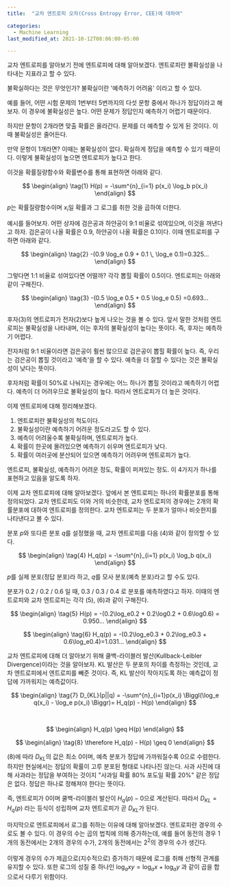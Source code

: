 ```yaml
---
title:  "교차 엔트로피 오차(Cross Entropy Error, CEE)에 대하여"

categories:
  - Machine Learning 
last_modified_at: 2021-10-12T08:06:00-05:00

---
```


교차 엔트로피를 알아보기 전에 엔트로피에 대해 알아보겠다.
엔트로피란 불확실성을 나타내는 지표라고 할 수 있다.

불확실하다는 것은 무엇인가?
불확실이란 '예측하기 어려움' 이라고 할 수 있다.

예를 들어,
어떤 시험 문제의 1번부터 5번까지의 다섯 문항 
중에서 하나가 정답이라고 해보자.
이 경우에 불확실성은 높다.
어떤 문제가 정답인지 예측하기 어렵기 때문이다.

하지만 문항이 2개라면 맞출 확률은 올라간다.
문제를 더 예측할 수 있게 된 것이다.
이때 불확실성은 줄어든다.

만약 문항이 1개라면?
이때는 불확실성이 없다.
확실하게 정답을 예측할 수 있기 때문이다.
이렇게 불확실성이 높으면 엔트로피가 높다고 한다.

이것을 확률질량함수와 확률변수를 통해 표현하면 아래와 같다.

$$
\begin{align} 
\tag{1}
H(p) = -\sum^{n}_{i=1} p(x_i) \log_b p(x_i)
\end{align} 
$$

$p$는 확률질량함수이며 $x_i$일 확률과 그 로그를 취한 것을 곱하여 더한다.

예시를 들어보자.
어떤 상자에 검은공과 하얀공이 9:1 
비율로 섞여있으며, 이것을 꺼낸다고 하자.
검은공이 나올 확률은 0.9, 하얀공이 나올 확률은 0.1이다.
이때 엔트로피를 구하면 아래와 같다.

$$
\begin{align} 
\tag{2}
-(0.9 \log_e 0.9 + 0.1 \, \log_e 0.1)=0.325...
\end{align} 
$$

그렇다면 1:1 비율로 섞여있다면 어떨까?
각각 뽑힐 확률이 0.5이다.
엔트로피는 아래와 같이 구해진다.

$$
\begin{align} 
\tag{3}
-(0.5 \log_e 0.5 + 0.5 \log_e 0.5) =0.693...
\end{align} 
$$

후자(3)의 엔트로피가 전자(2)보다 높게 나오는 것을 볼 수 있다.
앞서 말한 것처럼 엔트로피는 불확실성을 나타내며,
이는 후자의 불확실성이 높다는 뜻이다.
즉, 후자는 예측하기 어렵다.

전자처럼 9:1 비율이라면 검은공이 훨씬 많으므로 
검은공이 뽑힐 확률이 높다.
즉, 우리는 검은공이 뽑힐 것이라고 
'예측'을 할 수 있다.
예측을 더 잘할 수 있다는 것은 
불확실성이 낮다는 뜻이다.

후자처럼 확률이 50%로 나눠지는 경우에는 
어느 하나가 뽑힐 것이라고 예측하기 어렵다.
예측이 더 어려우므로 불확실성이 높다.
따라서 엔트로피가 더 높은 것이다.

이제 엔트로피에 대해 정리해보겠다.

1. 엔트로피란 불확실성의 척도이다.
2. 불확실성이란 예측하기 어려운 정도라고도 할 수 있다.
3. 예측이 어려울수록 불확실하며, 엔트로피가 높다.
4. 확률이 한곳에 몰려있으면 예측하기 쉬우며 엔트로피가 낮다.
5. 확률이 여러곳에 분산되어 있으면 예측하기 어려우며 엔트로피가 높다.

엔트로피, 불확실성, 예측하기 어려운 정도, 확률이 퍼져있는 정도.
이 4가지가 하나를 표현하고 있음을 알도록 하자.

이제 교차 엔트로피에 대해 알아보겠다.
앞에서 본 엔트로피는 하나의 확률분포를 통해 정의되었다.
교차 엔트로피도 이와 거의 비슷한데,
교차 엔트로피의 경우에는 2개의 확률분포에 
대하여 엔트로피를 정의한다.
교차 엔트로피는 두 분포가 얼마나 비슷한지를 
나타낸다고 볼 수 있다.

분포 $p$와 또다른 분포 $q$를 설정했을 때, 
교차 엔트로피를 다음 (4)와 같이 정의할 수 있다.

$$
\begin{align} 
\tag{4}
H_q(p) = -\sum^{n}_{i=1} p(x_i) \log_b q(x_i)
\end{align}
$$

$p$를 실제 분포(정답 분포)라 하고, $q$를 모사 분포(예측 분포)라고 할 수도 있다.

분포가 0.2 / 0.2 / 0.6 일 때,
0.3 / 0.3 / 0.4 로 분포를 예측하였다고 하자.
이때의 엔트로피와 교차 엔트로피는 각각 (5), (6)과 같이 구해진다. 

$$
\begin{align} 
\tag{5}
H(p) = -(0.2\log_e0.2 + 0.2\log0.2 + 0.6\log0.6) = 0.950...
\end{align}
$$

$$
\begin{align} 
\tag{6}
H_q(p) = -(0.2\log_e0.3 + 0.2\log_e0.3 + 0.6\log_e0.4)=1.031...
\end{align}
$$

교차 엔트로피에 대해 더 알아보기 위해 쿨백-라이블러 발산(Kullback-Leibler Divergence)이라는 것을 알아보자.
KL 발산은 두 분포의 차이를 측정하는 것인데, 교차 엔트로피에서 엔트로피를 빼준 것이다.
즉, KL 발산이 작아지도록 하는 예측값이 정답에 가까워지는 예측값이다.

$$
\begin{align} 
\tag{7}
D_{KL}(p||q) = -\sum^{n}_{i=1}p(x_i) \Biggl(\log_e q(x_i) - \log_e p(x_i) \Biggr)= H_q(p) - H(p)
\end{align}
$$

<br/>

$$
\begin{align}
H_q(p) \geq H(p)
\end{align}
$$

$$
\begin{align}
\tag{8}
\therefore H_q(p) - H(p) \geq 0
\end{align}
$$

(8)에 따라 $D_{KL}$의 값은 최소 0이며, 예측 분포가 정답에 가까워질수록 0으로 수렴한다.
하지만 현실에서는 정답의 확률이 고루 분포된 형태로 나타나진 않는다.
사과 사진에 대해 사과라는 정답을 부여하는 것이지 "사과일 확률 80% 포도일 확률 20%" 같은 정답은 없다.
정답은 하나로 정해져야 한다는 뜻이다.

즉, 엔트로피가 0이며 쿨백-라이블러 발산이 $H_q(p) - 0$으로 계산된다.
따라서 $D_{KL} = H_q(p)$ 라는 등식이 성립하며 교차 엔트로피가 곧 $D_{KL}$가 된다.
<br/>
<br/>
마지막으로 엔트로피에서 로그를 취하는 이유에 대해 알아보겠다. 
엔트로피란 경우의 수로도 볼 수 있다.
이 경우의 수는 곱의 법칙에 의해 증가하는데, 예를 들어 동전의 경우
1개의 동전에서는 2개의 경우의 수가, 2개의 동전에서는 $2^2$의 경우의 수가 생긴다.
<br/>
<br/>
이렇게 경우의 수가 제곱으로(지수적으로) 증가하기 때문에 로그를 취해 선형적 관계를 유지할 수 있다.
또한 로그의 성질 중 하나인 $\log_axy = \log_ax + \log_ay$ 과 같이 곱을 합으로서 다루기 위함이다.





